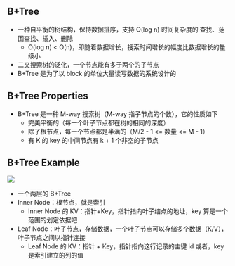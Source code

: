 ## B+Tree

- 一种自平衡的树结构，保持数据排序，支持 O(log n) 时间复杂度的 查找、范围查找、插入、删除
  - O(log n) < O(n)，即随着数据增长，搜索时间增长的幅度比数据增长的量级小
- 二叉搜索树的泛化，一个节点能有多于两个的子节点
- B+Tree 是为了以 block 的单位大量读写数据的系统设计的

## B+Tree Properties

- B+Tree 是一种 M-way 搜索树（M-way 指子节点的个数），它的性质如下
  - 完美平衡的（每一个叶子节点都在树的相同的深度）
  - 除了根节点，每一个节点都是半满的（M/2 - 1 <= 数量 <= M - 1）
  - 有 K 的 key 的中间节点有 k + 1 个非空的子节点

## B+Tree Example

<img src="imgs/image-20230409234800429.png"/>

- 一个两层的 B+Tree
- Inner Node：根节点，就是索引
  - Inner Node 的 KV：指针+Key，指针指向叶子结点的地址，key 算是一个范围的划定依据吧
- Leaf Node：叶子节点，存储数据，一个叶子节点可以存储多个数据（K/V），叶子节点之间以指针连接
  - Leaf Node 的 KV：指针 + Key，指针指向这行记录的主键 id 或者，key 是索引建立的列的值
